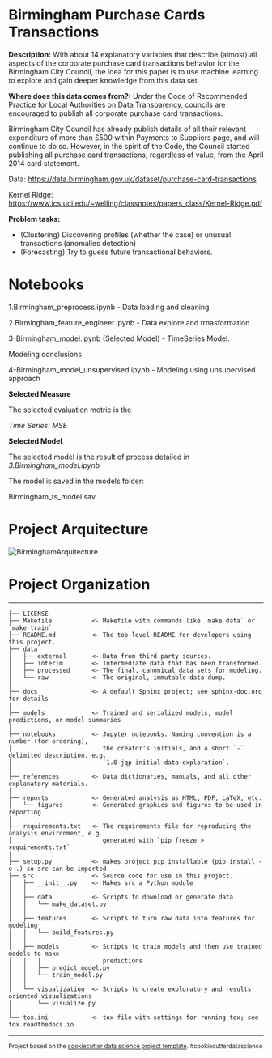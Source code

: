 Birmingham Purchase Cards Transactions
==============================

**Description:** With about 14  explanatory variables that describe (almost) all aspects of the corporate  purchase card transactions behavior for the Birmingham City Council, the idea for this paper is to use machine learning to explore and gain deeper knowledge from this data set.

**Where does this data comes from?:** Under the Code of Recommended Practice for Local Authorities on Data Transparency, councils are encouraged to publish all corporate purchase card transactions. 

Birmingham City Council has already publish details of all their relevant expenditure of more than £500 within Payments to Suppliers page, and will continue to do so. However, in the spirit of the Code, the Council started publishing all purchase card transactions, regardless of value, from the April 2014 card statement. 

Data: https://data.birmingham.gov.uk/dataset/purchase-card-transactions

Kernel Ridge:  https://www.ics.uci.edu/~welling/classnotes/papers_class/Kernel-Ridge.pdf


**Problem tasks:** 
* (Clustering) Discovering profiles (whether the case) or unusual transactions (anomalies detection)
* (Forecasting) Try to guess future transactional behaviors. 

# Notebooks

1.Birmingham_preprocess.ipynb - Data loading and cleaning

2.Birmingham_feature_engineer.ipynb  - Data explore and trnasformation

3-Birmingham_model.ipynb (Selected Model) - TimeSeries Model.

Modeling conclusions

4-Birmingham_model_unsupervised.ipynb - Modeling using unsupervised approach


**Selected Measure**

The selected evaluation metric is the 

*Time Series: MSE*


**Selected Model**

The selected model is the result of process detailed in *3.Birmingham_model.ipynb*

The model is saved in the models folder:

Birmingham_ts_model.sav

# Project Arquitecture

![BirminghamArquitecture](https://user-images.githubusercontent.com/42497857/113487154-0115e600-947c-11eb-9004-c38300c603dd.png)

# Project Organization
------------

    ├── LICENSE
    ├── Makefile           <- Makefile with commands like `make data` or `make train`
    ├── README.md          <- The top-level README for developers using this project.
    ├── data
    │   ├── external       <- Data from third party sources.
    │   ├── interim        <- Intermediate data that has been transformed.
    │   ├── processed      <- The final, canonical data sets for modeling.
    │   └── raw            <- The original, immutable data dump.
    │
    ├── docs               <- A default Sphinx project; see sphinx-doc.org for details
    │
    ├── models             <- Trained and serialized models, model predictions, or model summaries
    │
    ├── notebooks          <- Jupyter notebooks. Naming convention is a number (for ordering),
    │                         the creator's initials, and a short `-` delimited description, e.g.
    │                         `1.0-jqp-initial-data-exploration`.
    │
    ├── references         <- Data dictionaries, manuals, and all other explanatory materials.
    │
    ├── reports            <- Generated analysis as HTML, PDF, LaTeX, etc.
    │   └── figures        <- Generated graphics and figures to be used in reporting
    │
    ├── requirements.txt   <- The requirements file for reproducing the analysis environment, e.g.
    │                         generated with `pip freeze > requirements.txt`
    │
    ├── setup.py           <- makes project pip installable (pip install -e .) so src can be imported
    ├── src                <- Source code for use in this project.
    │   ├── __init__.py    <- Makes src a Python module
    │   │
    │   ├── data           <- Scripts to download or generate data
    │   │   └── make_dataset.py
    │   │
    │   ├── features       <- Scripts to turn raw data into features for modeling
    │   │   └── build_features.py
    │   │
    │   ├── models         <- Scripts to train models and then use trained models to make
    │   │   │                 predictions
    │   │   ├── predict_model.py
    │   │   └── train_model.py
    │   │
    │   └── visualization  <- Scripts to create exploratory and results oriented visualizations
    │       └── visualize.py
    │
    └── tox.ini            <- tox file with settings for running tox; see tox.readthedocs.io


--------

<p><small>Project based on the <a target="_blank" href="https://drivendata.github.io/cookiecutter-data-science/">cookiecutter data science project template</a>. #cookiecutterdatascience</small></p>
